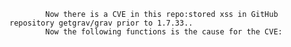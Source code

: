 
            Now there is a CVE in this repo:stored xss in GitHub repository getgrav/grav prior to 1.7.33..
            Now the following functions is the cause for the CVE:
            